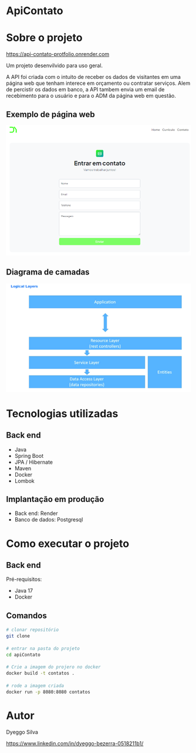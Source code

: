 # ApiContato

# Sobre o projeto

https://api-contato-protfolio.onrender.com

Um projeto desenvilvido para uso geral.

A API foi criada com o intuito de receber os dados de visitantes em uma página web que tenham interece em orçamento ou contratar serviços. 
Alem de percistir os dados em banco, a API tambem envia um email de recebimento para o usuário e para o ADM da página web em questão.

## Exemplo de página web
![Mobile 1](https://github.com/dyeggoSilva/apiContato/blob/main/imagens/tela.png) 

## Diagrama de camadas
![Mobile 1](https://github.com/dyeggoSilva/apiContato/blob/main/imagens/camadas-1.jpg) 

# Tecnologias utilizadas

## Back end
- Java
- Spring Boot
- JPA / Hibernate
- Maven
- Docker
- Lombok
## Implantação em produção
- Back end: Render
- Banco de dados: Postgresql
  
# Como executar o projeto

## Back end
Pré-requisitos:
- Java 17
- Docker

## Comandos

```bash
# clonar repositório
git clone 

# entrar na pasta do projeto
cd apiContato

# Crie a imagem do projero no docker
docker build -t contatos .

# rode a imagem criada 
docker run -p 8080:8080 contatos
```


# Autor

Dyeggo Silva

https://www.linkedin.com/in/dyeggo-bezerra-0518211b1/

